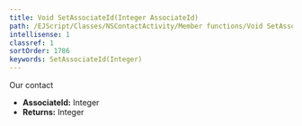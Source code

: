 ```yaml
---
title: Void SetAssociateId(Integer AssociateId)
path: /EJScript/Classes/NSContactActivity/Member functions/Void SetAssociateId(Integer p_0)
intellisense: 1
classref: 1
sortOrder: 1786
keywords: SetAssociateId(Integer)
---
```



Our contact



* **AssociateId:** Integer
* **Returns:** Integer


